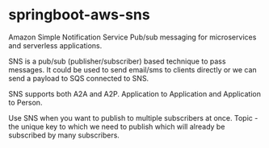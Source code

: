 # springboot-aws-sns
Amazon Simple Notification Service Pub/sub messaging for microservices and serverless applications.

SNS is a pub/sub (publisher/subscriber) based technique to pass messages. It could be used to send email/sms to clients directly or we can send a payload to SQS connected to SNS.

SNS supports both A2A and A2P. Application to Application and Application to Person.

Use SNS when you want to publish to multiple subscribers at once. 
Topic - the unique key to which we need to publish which will already be subscribed by many subscribers.
